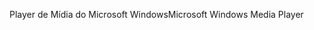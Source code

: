 <span data-ttu-id="93c1b-101">Player de Mídia do Microsoft Windows</span><span class="sxs-lookup"><span data-stu-id="93c1b-101">Microsoft Windows Media Player</span></span>
